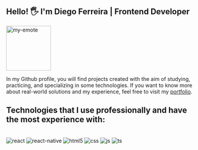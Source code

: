## Hello! 🖐️ I'm Diego Ferreira | Frontend Developer

<img alt="my-emote" src="https://i.imgur.com/n2VI38k.png" width="120">
  
In my Github profile, you will find projects created with the aim of studying, practicing, and specializing in some technologies. If you want to know more about real-world solutions and my experience, feel free to visit my [portfolio](https://diego-ferreira-portfolio.vercel.app/).

## Technologies that I use professionally and have the most experience with:

<br/>
<div style="display: inline_block">
  <img align="center" alt="react" src="https://img.shields.io/badge/React-20232A?style=for-the-badge&logo=react&logoColor=61DAFB" />
  <img align="center" alt="react-native" src="https://img.shields.io/badge/React_Native-20232A?style=for-the-badge&logo=react&logoColor=61DAFB" />
  <img align="center" alt="html5" src="https://img.shields.io/badge/HTML5-E34F26?style=for-the-badge&logo=html5&logoColor=white" />
  <img align="center" alt="css" src="https://img.shields.io/badge/CSS3-1572B6?style=for-the-badge&logo=css3&logoColor=white" />
  <img align="center" alt="js" src="https://img.shields.io/badge/JavaScript-F7DF1E?style=for-the-badge&logo=javascript&logoColor=black" />
  <img align="center" alt="ts" src="https://img.shields.io/badge/TypeScript-007ACC?style=for-the-badge&logo=typescript&logoColor=white" />
</div><br/>
